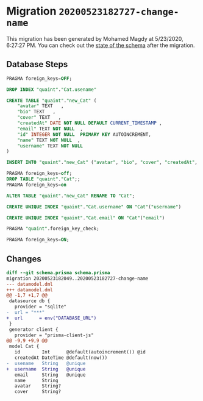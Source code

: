 # Migration `20200523182727-change-name`

This migration has been generated by Mohamed Magdy at 5/23/2020, 6:27:27 PM.
You can check out the [state of the schema](./schema.prisma) after the migration.

## Database Steps

```sql
PRAGMA foreign_keys=OFF;

DROP INDEX "quaint"."Cat.usename"

CREATE TABLE "quaint"."new_Cat" (
    "avatar" TEXT   ,
    "bio" TEXT   ,
    "cover" TEXT   ,
    "createdAt" DATE NOT NULL DEFAULT CURRENT_TIMESTAMP ,
    "email" TEXT NOT NULL  ,
    "id" INTEGER NOT NULL  PRIMARY KEY AUTOINCREMENT,
    "name" TEXT NOT NULL  ,
    "username" TEXT NOT NULL  
) 

INSERT INTO "quaint"."new_Cat" ("avatar", "bio", "cover", "createdAt", "email", "id", "name") SELECT "avatar", "bio", "cover", "createdAt", "email", "id", "name" FROM "quaint"."Cat"

PRAGMA foreign_keys=off;
DROP TABLE "quaint"."Cat";;
PRAGMA foreign_keys=on

ALTER TABLE "quaint"."new_Cat" RENAME TO "Cat";

CREATE UNIQUE INDEX "quaint"."Cat.username" ON "Cat"("username")

CREATE UNIQUE INDEX "quaint"."Cat.email" ON "Cat"("email")

PRAGMA "quaint".foreign_key_check;

PRAGMA foreign_keys=ON;
```

## Changes

```diff
diff --git schema.prisma schema.prisma
migration 20200523182049..20200523182727-change-name
--- datamodel.dml
+++ datamodel.dml
@@ -1,7 +1,7 @@
 datasource db {
   provider = "sqlite"
-  url = "***"
+  url      = env("DATABASE_URL")
 }
 generator client {
   provider = "prisma-client-js"
@@ -9,9 +9,9 @@
 model Cat {
   id        Int      @default(autoincrement()) @id
   createdAt DateTime @default(now())
-  usename   String   @unique
+  username  String   @unique
   email     String   @unique
   name      String
   avatar    String?
   cover     String?
```


